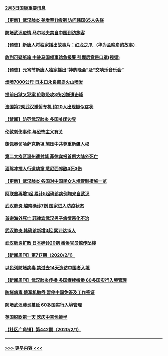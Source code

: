 #### [2月3日国际重要讯息](../pages/prog202/a102767896.md?t=02031955) 
#### [【更新】武汉肺炎 美增至11病例 访问韩国65人失联](../pages/prog202/a102758911.md?t=02031955) 
#### [防堵武汉疫情 马尔地夫禁自中国到访旅客](../pages/prog202/a102767847.md?t=02031955) 
#### [【预告】新唐人将独家播出故事片：红龙之爪 （华为孟晚舟的故事）](../pages/prog202/a102767728.md?t=02031955) 
#### [收到可疑纸箱 中驻马国领事馆急报警 引爆后竟是口罩(视频)](../pages/prog202/a102767695.md?t=02031955) 
#### [【预告】元宵节新唐人独家播出“神韵晚会”及“交响乐音乐会”](../pages/prog202/a102767674.md?t=02031955) 
#### [烟喷7000公尺 日本口永良部岛火山喷发](../pages/prog202/a102767687.md?t=02031955) 
#### [提前出狱又犯案 伦敦恐攻3伤凶嫌遭击毙](../pages/prog202/a102767635.md?t=02031955) 
#### [法国第2架武汉撤侨专机 约20人出现疑似症状](../pages/prog202/a102767617.md?t=02031955) 
#### [【禁闻】防范武汉肺炎  多国关闭边界](../pages/prog202/a102767542.md?t=02031955) 
#### [伦敦刺伤事件 与恐怖主义有关](../pages/prog202/a102767509.md?t=02031955) 
#### [蓬佩奥访哈萨克斯坦 施压中共尊重新疆人权](../pages/prog202/a102767395.md?t=02031955) 
#### [第二大疫区温州遭封城 菲律宾报首例大陆外死亡](../pages/prog202/a102767388.md?t=02031955) 
#### [酒驾冲撞人行道幼童 悉尼西郊酿4死3伤](../pages/prog202/a102767238.md?t=02031955) 
#### [【更新】武汉肺炎 各国对中国民众入境管制措施一览](../pages/prog202/a102767170.md?t=02031955) 
#### [阿联酋再增1起 累计5起确诊病例均来自武汉](../pages/prog202/a102767207.md?t=02031955) 
#### [武汉肺炎 越南确诊7例 国家进入防疫状态](../pages/prog202/a102767186.md?t=02031955) 
#### [首宗海外死亡 菲律宾武汉男子病情恶化不治](../pages/prog202/a102767150.md?t=02031955) 
#### [武汉肺炎 韩确诊新增3起 累计达15人](../pages/prog202/a102767132.md?t=02031955) 
#### [武汉肺炎扩散 日本确诊20例 撤侨官员惊传坠楼](../pages/prog202/a102767109.md?t=02031955) 
#### [【新闻周刊】第717期（2020/2/1）](../pages/prog202/a102767114.md?t=02031955) 
#### [以色列防堵病毒 禁过去14天造访中国者入境](../pages/prog202/a102767091.md?t=02031955) 
#### [【新闻周刊】武汉肺炎传播 多国继续撤侨 60多国实行入境管理](../pages/prog202/a102767044.md?t=02031955) 
#### [防堵病毒 俄军机撤侨 暂停中国免签及工作签证](../pages/prog202/a102767084.md?t=02031955) 
#### [防堵武汉肺炎蔓延 60多国实行入境管理](../pages/prog202/a102766756.md?t=02031955) 
#### [英国脱欧第一天 欢庆中喜忧掺半](../pages/prog202/a102766971.md?t=02031955) 
#### [【社区广角镜】第442期（2020/2/1）](../pages/prog202/a102766826.md?t=02031955) 

----
#### [ >>> 更早内容 <<< ](../indexes/prog202-earlier.md)
